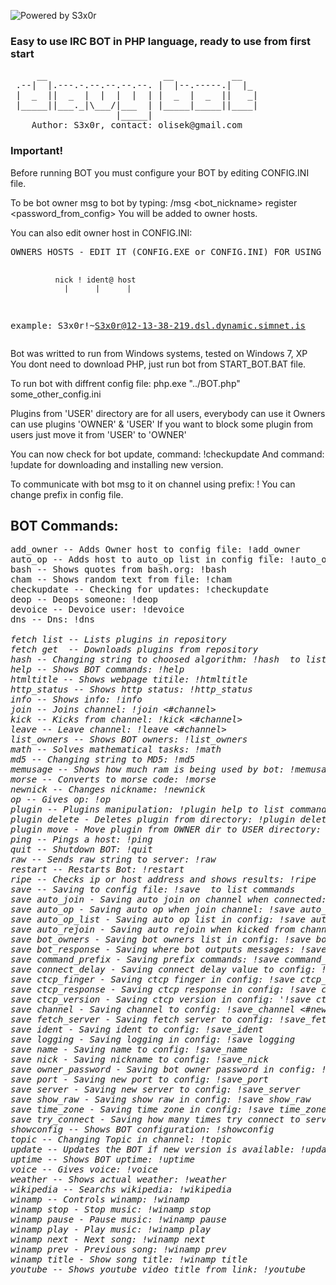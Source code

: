 ![Powered by S3x0r](http://minionki.com.pl/powered.png)
### Easy to use IRC BOT in PHP language, ready to use from first start

<dl>
<pre>
     __                      __           __
 .--|  |.---.-.--.--.--.--. |  |--.-----.|  |_
 |  _  ||  _  |  |  |  |  | |  _  |  _  ||   _|
 |_____||___._|\___/|___  | |_____|_____||____|
                    |_____|
    Author: S3x0r, contact: olisek@gmail.com
</pre>
</dl>

### Important!
Before running BOT you must configure your BOT by editing CONFIG.INI file.

To be bot owner msg to bot by typing: /msg <bot_nickname> register <password_from_config>
You will be added to owner hosts.

You can also edit owner host in CONFIG.INI:

<dl>
<pre>
OWNERS HOSTS - EDIT IT (CONFIG.EXE or CONFIG.INI) FOR USING BOT COMMANDS!

              nick ! ident@ host
                |      |      |
example: S3x0r!~S3x0r@12-13-38-219.dsl.dynamic.simnet.is
</pre>
</dl>

Bot was writted to run from Windows systems, tested on Windows 7, XP
You dont need to download PHP, just run bot from START_BOT.BAT file.

To run bot with diffrent config file: php.exe "../BOT.php" some_other_config.ini

Plugins from 'USER' directory are for all users, everybody can use it
Owners can use plugins 'OWNER' & 'USER'
If you want to block some plugin from users just move it from 'USER' to 'OWNER'

You can now check for bot update, command: !checkupdate
And command: !update for downloading and installing new version.

To communicate with bot msg to it on channel using prefix: !<command>
You can change prefix in config file.

## BOT Commands:
<dl>
<pre>
add_owner -- Adds Owner host to config file: !add_owner <nick!ident@hostname>
auto_op -- Adds host to auto_op list in config file: !auto_op <nick!ident@hostname>
bash -- Shows quotes from bash.org: !bash
cham -- Shows random text from file: !cham <nick>
checkupdate -- Checking for updates: !checkupdate
deop -- Deops someone: !deop <nick>
devoice -- Devoice user: !devoice <nick>
dns -- Dns: !dns <address>
fetch list -- Lists plugins in repository
fetch get <plugin> -- Downloads plugins from repository
hash -- Changing string to choosed algorithm: !hash <help> to list algorithms
help -- Shows BOT commands: !help
htmltitle -- Shows webpage titile: !htmltitle <http://address>
http_status -- Shows http status: !http_status <number>
info -- Shows info: !info
join -- Joins channel: !join <#channel>
kick -- Kicks from channel: !kick <#channel> <who>
leave -- Leave channel: !leave <#channel>
list_owners -- Shows BOT owners: !list_owners
math -- Solves mathematical tasks: !math <eg. 8*8+6>
md5 -- Changing string to MD5: !md5 <string>
memusage -- Shows how much ram is being used by bot: !memusage
morse -- Converts to morse code: !morse <text>
newnick -- Changes nickname: !newnick <new_nick>
op -- Gives op: !op <nick>
plugin -- Plugins manipulation: !plugin help to list commands
plugin delete - Deletes plugin from directory: !plugin delete <plugin_name>
plugin move - Move plugin from OWNER dir to USER directory: !plugin move <plugin_name>
ping -- Pings a host: !ping <host>
quit -- Shutdown BOT: !quit
raw -- Sends raw string to server: !raw <string>
restart -- Restarts Bot: !restart
ripe -- Checks ip or host address and shows results: !ripe <ip or host>
save -- Saving to config file: !save <help> to list commands
save auto_join - Saving auto join on channel when connected: !save auto_join <yes/no>
save auto_op - Saving auto op when join channel: !save auto_op <yes/no>
save auto_op_list - Saving auto op list in config: !save auto_op_list <nick!ident@host, ...>
save auto_rejoin - Saving auto rejoin when kicked from channel: !save auto_rejoin <yes/no>
save bot_owners - Saving bot owners list in config: !save bot_owners <nick!ident@host, ...>
save bot_response - Saving where bot outputs messages: !save bot_response <channel/notice/priv>
save command_prefix - Saving prefix commands: !save command_prefix <new_prefix>
save connect_delay - Saving connect delay value to config: !save connect_delay <value>
save ctcp_finger - Saving ctcp finger in config: !save ctcp_finger <string>
save ctcp_response - Saving ctcp response in config: !save ctcp_response <yes/no>
save ctcp_version - Saving ctcp version in config: '!save ctcp_version <string>
save channel - Saving channel to config: !save_channel <#new_channel>
save fetch_server - Saving fetch server to config: !save_fetch_server <new_server>
save ident - Saving ident to config: !save_ident <new_ident>
save logging - Saving logging in config: !save logging <yes/no>
save name - Saving name to config: !save_name <new_name>
save nick - Saving nickname to config: !save_nick <new_nick>
save owner_password - Saving bot owner password in config: !save owner_password <password>
save port - Saving new port to config: !save_port <new_port>
save server - Saving new server to config: !save_server <new_server>
save show_raw - Saving show raw in config: !save show_raw <yes/no>
save time_zone - Saving time zone in config: !save time_zone <eg. Europe/Warsaw>
save try_connect - Saving how many times try connect to server: !save try_connect <value>
showconfig -- Shows BOT configuration: !showconfig
topic -- Changing Topic in channel: !topic <new_topic>
update -- Updates the BOT if new version is available: !update
uptime -- Shows BOT uptime: !uptime
voice -- Gives voice: !voice <nick>
weather -- Shows actual weather: !weather <city>
wikipedia -- Searchs wikipedia: !wikipedia <lang> <string>
winamp -- Controls winamp: !winamp <help>
winamp stop - Stop music: !winamp stop
winamp pause - Pause music: !winamp pause
winamp play - Play music: !winamp play
winamp next - Next song: !winamp next
winamp prev - Previous song: !winamp prev
winamp title - Show song title: !winamp title
youtube -- Shows youtube video title from link: !youtube <link>
</pre>
</dl>
